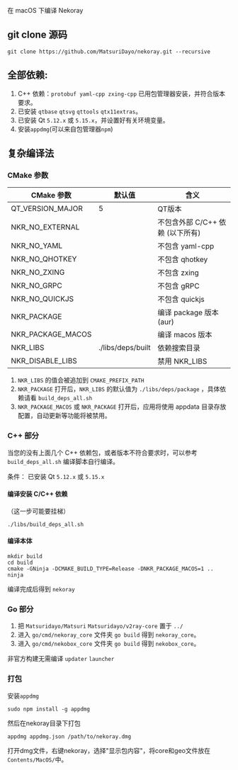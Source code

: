在 macOS 下编译 Nekoray

## git clone 源码

```
git clone https://github.com/MatsuriDayo/nekoray.git --recursive
```

## 全部依赖:
1. C++ 依赖：`protobuf yaml-cpp zxing-cpp` 已用包管理器安装，并符合版本要求。
2. 已安装 `qtbase` `qtsvg` `qttools` `qtx11extras`。
3. 已安装 Qt `5.12.x` 或 `5.15.x`，并设置好有关环境变量。
4. 安装`appdmg`(可以来自包管理器`npm`)


## 复杂编译法

### CMake 参数

| CMake 参数          | 默认值               | 含义                    |
|-------------------|-------------------|-----------------------|
| QT_VERSION_MAJOR  | 5                 | QT版本                  |
| NKR_NO_EXTERNAL   |                   | 不包含外部 C/C++ 依赖 (以下所有) |
| NKR_NO_YAML       |                   | 不包含 yaml-cpp          |
| NKR_NO_QHOTKEY    |                   | 不包含 qhotkey           |
| NKR_NO_ZXING      |                   | 不包含 zxing             |
| NKR_NO_GRPC       |                   | 不包含 gRPC              |
| NKR_NO_QUICKJS    |                   | 不包含 quickjs           |
| NKR_PACKAGE       |                   | 编译 package 版本 (aur)   |
| NKR_PACKAGE_MACOS |                   | 编译 macos 版本           |
| NKR_LIBS          | ./libs/deps/built | 依赖搜索目录                |
| NKR_DISABLE_LIBS  |                   | 禁用 NKR_LIBS           |

1. `NKR_LIBS` 的值会被追加到 `CMAKE_PREFIX_PATH`
2. `NKR_PACKAGE` 打开后，`NKR_LIBS` 的默认值为 `./libs/deps/package` ，具体依赖请看 `build_deps_all.sh`
3. `NKR_PACKAGE_MACOS` 或 `NKR_PACKAGE` 打开后，应用将使用 appdata 目录存放配置，自动更新等功能将被禁用。

### C++ 部分

当您的没有上面几个 C++ 依赖包，或者版本不符合要求时，可以参考 `build_deps_all.sh` 编译脚本自行编译。

条件： 已安装 Qt `5.12.x` 或 `5.15.x`

#### 编译安装 C/C++ 依赖

（这一步可能要挂梯）

```shell
./libs/build_deps_all.sh
```

#### 编译本体

```shell
mkdir build
cd build
cmake -GNinja -DCMAKE_BUILD_TYPE=Release -DNKR_PACKAGE_MACOS=1 ..
ninja
```

编译完成后得到 `nekoray`

### Go 部分

1. 把 `Matsuridayo/Matsuri` `Matsuridayo/v2ray-core` 置于 `../`
2. 进入 `go/cmd/nekoray_core` 文件夹 `go build` 得到 `nekoray_core`。
3. 进入 `go/cmd/nekobox_core` 文件夹 `go build` 得到 `nekobox_core`。

非官方构建无需编译 `updater` `launcher`

### 打包

安装`appdmg`
```shell
sudo npm install -g appdmg
```

然后在nekoray目录下打包
```shell
appdmg appdmg.json /path/to/nekoray.dmg
```
打开dmg文件，右键nekoray，选择"显示包内容"，将core和geo文件放在`Contents/MacOS/`中。
